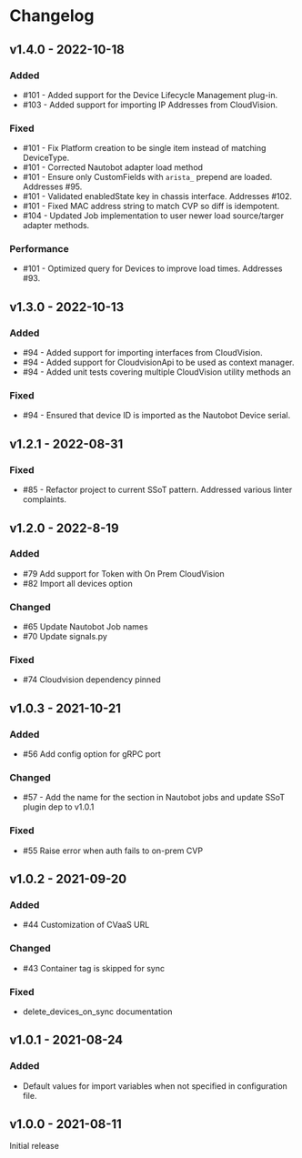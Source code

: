 # Changelog

## v1.4.0 - 2022-10-18

### Added

- #101 - Added support for the Device Lifecycle Management plug-in.
- #103 - Added support for importing IP Addresses from CloudVision.

### Fixed

- #101 - Fix Platform creation to be single item instead of matching DeviceType.
- #101 - Corrected Nautobot adapter load method
- #101 - Ensure only CustomFields with `arista_` prepend are loaded. Addresses #95.
- #101 - Validated enabledState key in chassis interface. Addresses #102.
- #101 - Fixed MAC address string to match CVP so diff is idempotent.
- #104 - Updated Job implementation to user newer load source/targer adapter methods.

### Performance

- #101 - Optimized query for Devices to improve load times. Addresses #93.

## v1.3.0 - 2022-10-13

### Added

- #94 - Added support for importing interfaces from CloudVision.
- #94 - Added support for CloudvisionApi to be used as context manager.
- #94 - Added unit tests covering multiple CloudVision utility methods an

### Fixed

- #94 - Ensured that device ID is imported as the Nautobot Device serial.

## v1.2.1 - 2022-08-31

### Fixed

- #85 - Refactor project to current SSoT pattern. Addressed various linter complaints.

## v1.2.0 - 2022-8-19

### Added

- #79 Add support for Token with On Prem CloudVision
- #82 Import all devices option

### Changed

- #65 Update Nautobot Job names
- #70 Update signals.py

### Fixed

- #74 Cloudvision dependency pinned

## v1.0.3 - 2021-10-21

### Added

- #56 Add config option for gRPC port

### Changed

- #57 - Add the name for the section in Nautobot jobs and update SSoT plugin dep to v1.0.1

### Fixed

- #55 Raise error when auth fails to on-prem CVP

## v1.0.2 - 2021-09-20

### Added

- #44 Customization of CVaaS URL

### Changed

- #43 Container tag is skipped for sync

### Fixed

- delete_devices_on_sync documentation

## v1.0.1 - 2021-08-24

### Added

- Default values for import variables when not specified in configuration file.

## v1.0.0 - 2021-08-11

Initial release
